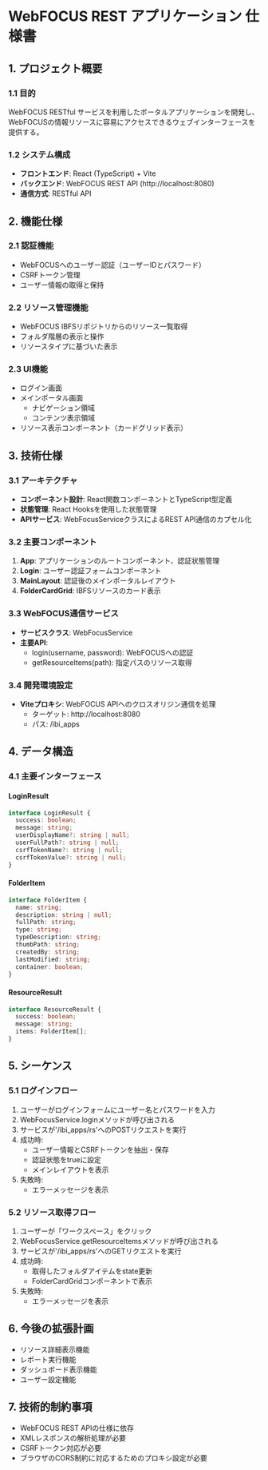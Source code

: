 # WebFOCUS REST アプリケーション 仕様書

## 1. プロジェクト概要

### 1.1 目的
WebFOCUS RESTful サービスを利用したポータルアプリケーションを開発し、WebFOCUSの情報リソースに容易にアクセスできるウェブインターフェースを提供する。

### 1.2 システム構成
- **フロントエンド**: React (TypeScript) + Vite
- **バックエンド**: WebFOCUS REST API (http://localhost:8080)
- **通信方式**: RESTful API

## 2. 機能仕様

### 2.1 認証機能
- WebFOCUSへのユーザー認証（ユーザーIDとパスワード）
- CSRFトークン管理
- ユーザー情報の取得と保持

### 2.2 リソース管理機能
- WebFOCUS IBFSリポジトリからのリソース一覧取得
- フォルダ階層の表示と操作
- リソースタイプに基づいた表示

### 2.3 UI機能
- ログイン画面
- メインポータル画面
  - ナビゲーション領域
  - コンテンツ表示領域
- リソース表示コンポーネント（カードグリッド表示）

## 3. 技術仕様

### 3.1 アーキテクチャ
- **コンポーネント設計**: React関数コンポーネントとTypeScript型定義
- **状態管理**: React Hooksを使用した状態管理
- **APIサービス**: WebFocusServiceクラスによるREST API通信のカプセル化

### 3.2 主要コンポーネント
1. **App**: アプリケーションのルートコンポーネント、認証状態管理
2. **Login**: ユーザー認証フォームコンポーネント
3. **MainLayout**: 認証後のメインポータルレイアウト
4. **FolderCardGrid**: IBFSリソースのカード表示

### 3.3 WebFOCUS通信サービス
- **サービスクラス**: WebFocusService
- **主要API**:
  - login(username, password): WebFOCUSへの認証
  - getResourceItems(path): 指定パスのリソース取得

### 3.4 開発環境設定
- **Viteプロキシ**: WebFOCUS APIへのクロスオリジン通信を処理
  - ターゲット: http://localhost:8080
  - パス: /ibi_apps

## 4. データ構造

### 4.1 主要インターフェース

#### LoginResult
```typescript
interface LoginResult {
  success: boolean;
  message: string;
  userDisplayName?: string | null;
  userFullPath?: string | null;
  csrfTokenName?: string | null;
  csrfTokenValue?: string | null;
}
```

#### FolderItem
```typescript
interface FolderItem {
  name: string;
  description: string | null;
  fullPath: string;
  type: string;
  typeDescription: string;
  thumbPath: string;
  createdBy: string;
  lastModified: string;
  container: boolean;
}
```

#### ResourceResult
```typescript
interface ResourceResult {
  success: boolean;
  message: string;
  items: FolderItem[];
}
```

## 5. シーケンス

### 5.1 ログインフロー
1. ユーザーがログインフォームにユーザー名とパスワードを入力
2. WebFocusService.loginメソッドが呼び出される
3. サービスが'/ibi_apps/rs'へのPOSTリクエストを実行
4. 成功時:
   - ユーザー情報とCSRFトークンを抽出・保存
   - 認証状態をtrueに設定
   - メインレイアウトを表示
5. 失敗時:
   - エラーメッセージを表示

### 5.2 リソース取得フロー
1. ユーザーが「ワークスペース」をクリック
2. WebFocusService.getResourceItemsメソッドが呼び出される
3. サービスが'/ibi_apps/rs'へのGETリクエストを実行
4. 成功時:
   - 取得したフォルダアイテムをstate更新
   - FolderCardGridコンポーネントで表示
5. 失敗時:
   - エラーメッセージを表示

## 6. 今後の拡張計画
- リソース詳細表示機能
- レポート実行機能
- ダッシュボード表示機能
- ユーザー設定機能

## 7. 技術的制約事項
- WebFOCUS REST APIの仕様に依存
- XMLレスポンスの解析処理が必要
- CSRFトークン対応が必要
- ブラウザのCORS制約に対応するためのプロキシ設定が必要